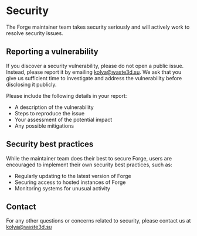 # Security

The Forge maintainer team takes security seriously and will actively work to resolve security issues.

## Reporting a vulnerability

If you discover a security vulnerability, please do not open a public issue. Instead, please report it by emailing kolya@waste3d.su. We ask that you give us sufficient time to investigate and address the vulnerability before disclosing it publicly.

Please include the following details in your report:
- A description of the vulnerability
- Steps to reproduce the issue
- Your assessment of the potential impact
- Any possible mitigations

## Security best practices

While the maintainer team does their best to secure Forge, users are encouraged to implement their own security best practices, such as:

- Regularly updating to the latest version of Forge
- Securing access to hosted instances of Forge
- Monitoring systems for unusual activity

## Contact

For any other questions or concerns related to security, please contact us at kolya@waste3d.su